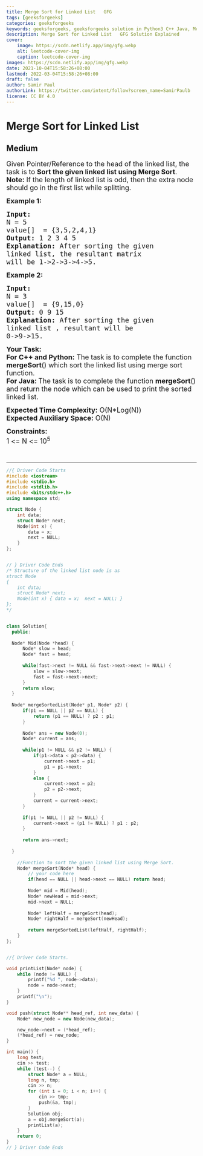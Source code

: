 ```yaml
---
title: Merge Sort for Linked List   GFG
tags: [geeksforgeeks]
categories: geeksforgeeks
keywords: geeksforgeeks, geeksforgeeks solution in Python3 C++ Java, Merge Sort for Linked List - GFG solution
description: Merge Sort for Linked List   GFG Solution Explained
cover:
    image: https://scdn.netlify.app/img/gfg.webp
    alt: leetcode-cover-img
    caption: leetcode-cover-img
images: https://scdn.netlify.app/img/gfg.webp
date: 2021-10-04T15:58:26+08:00
lastmod: 2022-03-04T15:58:26+08:00
draft: false
author: Samir Paul
authorLink: https://twitter.com/intent/follow?screen_name=SamirPaulb
license: CC BY 4.0
---
```



# Merge Sort for Linked List
## Medium
<div class="problems_problem_content__Xm_eO"><p><span style="font-size:18px">Given Pointer/Reference to the head of the linked list, the task is to <strong>Sort the given linked list using Merge Sort</strong>.</span><br>
<span style="font-size:18px"><strong>Note:</strong>&nbsp;If the length of linked list is odd, then the&nbsp;extra node should go in the first list while splitting.</span></p>

<p><span style="font-size:18px"><strong>Example 1:</strong></span></p>

<pre><span style="font-size:18px"><strong>Input:
</strong>N = 5
value[]  = {3,5,2,4,1}
<strong>Output: </strong>1 2 3 4 5<strong>
Explanation: </strong>After sorting the given
linked list, the resultant matrix
will be 1-&gt;2-&gt;3-&gt;4-&gt;5.</span>
</pre>

<p><span style="font-size:18px"><strong>Example 2:</strong></span></p>

<pre><span style="font-size:18px"><strong>Input:
</strong>N = 3
value[]  = {9,15,0}
<strong>Output: </strong>0 9 15<strong>
Explanation: </strong>After sorting the given
linked list , resultant will be
0-&gt;9-&gt;15.</span></pre>

<p><span style="font-size:18px"><strong>Your Task:</strong><br>
<strong>For C++ and Python:</strong> The task is to complete the function <strong>mergeSort</strong>() which sort the linked list using merge sort function.<br>
<strong>For Java:&nbsp;</strong>The task is to complete the function <strong>mergeSort</strong>() and return the node which can be used to print the sorted linked list.</span></p>

<p><span style="font-size:18px"><strong>Expected Time Complexity:</strong>&nbsp;O(N*Log(N))<br>
<strong>Expected Auxiliary Space:</strong>&nbsp;O(N)</span></p>

<p><span style="font-size:18px"><strong>Constraints:</strong><br>
1 &lt;= N &lt;= 10<sup>5</sup></span></p>

<p>&nbsp;</p>
</div>

---




```cpp
//{ Driver Code Starts
#include <iostream>
#include <stdio.h>
#include <stdlib.h>
#include <bits/stdc++.h>
using namespace std;

struct Node {
    int data;
    struct Node* next;
    Node(int x) {
        data = x;
        next = NULL;
    }
};


// } Driver Code Ends
/* Structure of the linked list node is as
struct Node 
{
    int data;
    struct Node* next;
    Node(int x) { data = x;  next = NULL; }
};
*/


class Solution{
  public:
  
  Node* Mid(Node *head) {
      Node* slow = head;
      Node* fast = head;
      
      while(fast->next != NULL && fast->next->next != NULL) {
          slow = slow->next;
          fast = fast->next->next;
      }
      return slow;
  }
  
  Node* mergeSortedList(Node* p1, Node* p2) {
      if(p1 == NULL || p2 == NULL) {
          return (p1 == NULL) ? p2 : p1;
      }
      
      Node* ans = new Node(0);
      Node* current = ans;
      
      while(p1 != NULL && p2 != NULL) {
          if(p1->data < p2->data) {
              current->next = p1;
              p1 = p1->next;
          }
          else {
              current->next = p2;
              p2 = p2->next;
          }
          current = current->next;
      }
      
      if(p1 != NULL || p2 != NULL) {
          current->next = (p1 != NULL) ? p1 : p2;
      }
      
      return ans->next;
      
  }
  
    //Function to sort the given linked list using Merge Sort.
    Node* mergeSort(Node* head) {
        // your code here
        if(head == NULL || head->next == NULL) return head;
        
        Node* mid = Mid(head);
        Node* newHead = mid->next;
        mid->next = NULL;
        
        Node* leftHalf = mergeSort(head);
        Node* rightHalf = mergeSort(newHead);
        
        return mergeSortedList(leftHalf, rightHalf);
    }
};


//{ Driver Code Starts.

void printList(Node* node) {
    while (node != NULL) {
        printf("%d ", node->data);
        node = node->next;
    }
    printf("\n");
}

void push(struct Node** head_ref, int new_data) {
    Node* new_node = new Node(new_data);

    new_node->next = (*head_ref);
    (*head_ref) = new_node;
}

int main() {
    long test;
    cin >> test;
    while (test--) {
        struct Node* a = NULL;
        long n, tmp;
        cin >> n;
        for (int i = 0; i < n; i++) {
            cin >> tmp;
            push(&a, tmp);
        }
        Solution obj;
        a = obj.mergeSort(a);
        printList(a);
    }
    return 0;
}
// } Driver Code Ends
```
